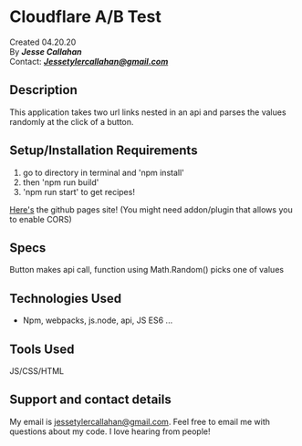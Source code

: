 # Cloudflare A/B Test

Created 04.20.20</br>
By _**Jesse Callahan**_</br>
Contact: _**Jessetylercallahan@gmail.com**_</br>

## Description

 This application takes two url links nested in an api and parses the values randomly at the click of a button.

## Setup/Installation Requirements

1) go to directory in terminal and 'npm install'
2) then 'npm run build'
3) 'npm run start' to get recipes!

[Here's](https://jessecallahan.github.io/cloudflare-project) the github pages site! (You might need addon/plugin that allows you to enable CORS)
## Specs

Button makes api call, function using Math.Random() picks one of values

## Technologies Used
* Npm, webpacks, js.node, api, JS ES6 ...

## Tools Used
JS/CSS/HTML

## Support and contact details

My email is jessetylercallahan@gmail.com. Feel free to email me with questions about my code. I love hearing from people!
